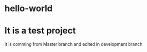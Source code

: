 # hello-world
# It is a test project
It is comming from Master branch
and edited in development branch

